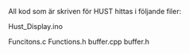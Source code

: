 All kod som är skriven för HUST hittas i följande filer:

Hust_Display.ino 

Funcitons.c 
Functions.h 
buffer.cpp 
buffer.h 
